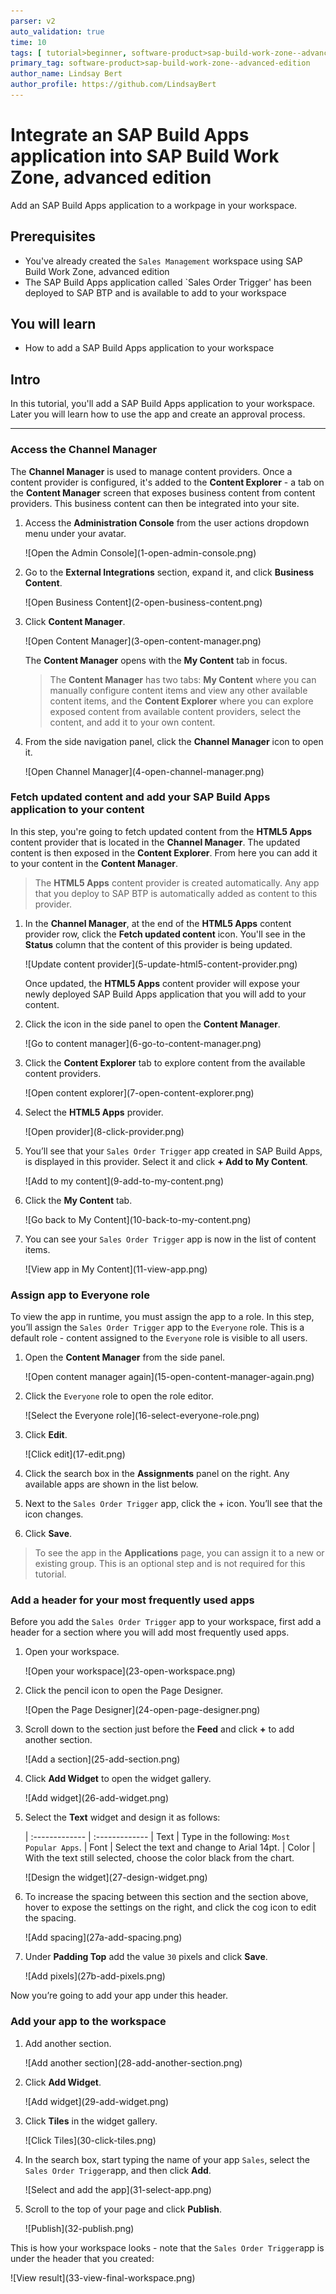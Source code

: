 ```yaml
---
parser: v2
auto_validation: true
time: 10
tags: [ tutorial>beginner, software-product>sap-build-work-zone--advanced-edition]
primary_tag: software-product>sap-build-work-zone--advanced-edition
author_name: Lindsay Bert
author_profile: https://github.com/LindsayBert
---
```


# Integrate an SAP Build Apps application into SAP Build Work Zone, advanced edition
<!-- description --> Add an SAP Build Apps application to a workpage in your workspace.

## Prerequisites
- You've already created the `Sales Management` workspace using SAP Build Work Zone, advanced edition
- The SAP Build Apps application called `Sales Order Trigger' has been deployed to SAP BTP and is available to add to your workspace


## You will learn
  - How to add a SAP Build Apps application to your workspace

  
## Intro
In this tutorial,  you'll add a SAP Build Apps application to your workspace. Later you will learn how to use the app and create an approval process.


---

### Access the Channel Manager

The **Channel Manager** is used to manage content providers. Once a content provider is configured, it's added to the **Content Explorer** - a tab on the **Content Manager** screen that exposes business content from content providers. This business content can then be integrated into your site.

1. Access the **Administration Console** from the user actions dropdown menu under your avatar.

    <!-- border -->![Open the Admin Console](1-open-admin-console.png)

2. Go to the **External Integrations** section, expand it, and click **Business Content**.

    <!-- border -->![Open Business Content](2-open-business-content.png)

3. Click **Content Manager**.

    <!-- border -->![Open Content Manager](3-open-content-manager.png)

    The **Content Manager** opens with the **My Content** tab in focus.

    > The **Content Manager** has two tabs: **My Content** where you can manually configure content items and view any other available content items, and the **Content Explorer** where you can explore exposed content from available content providers, select the content, and add it to your own content.

4. From the side navigation panel, click the **Channel Manager** icon to open it. 

    <!-- border -->![Open Channel Manager](4-open-channel-manager.png)


### Fetch updated content and add your SAP Build Apps application to your content

In this step, you're going to fetch updated content from the **HTML5 Apps** content provider that is located in the **Channel Manager**. The updated content is then exposed in the **Content Explorer**. From here you can add it to your content in the **Content Manager**.

> The **HTML5 Apps** content provider is created automatically. Any app that you deploy to SAP BTP is automatically added as content to this provider. 


1. In the **Channel Manager**, at the end of the **HTML5 Apps** content provider row, click the **Fetch updated content** icon. You'll see in the **Status** column that the content of this provider is being updated. 

    <!-- border -->![Update content provider](5-update-html5-content-provider.png)

    Once updated, the **HTML5 Apps** content provider will expose your newly deployed SAP Build Apps application that you will add to your content.

2. Click the icon in the side panel to open the **Content Manager**.

    <!-- border -->![Go to content manager](6-go-to-content-manager.png) 

3. Click the **Content Explorer** tab to explore content from the available content providers.

    <!-- border -->![Open content explorer](7-open-content-explorer.png)

4. Select the **HTML5 Apps** provider.

    <!-- border -->![Open provider](8-click-provider.png)

4. You’ll see that your `Sales Order Trigger` app created in SAP Build Apps, is displayed in this provider. Select it and click **+ Add to My Content**.

    <!-- border -->![Add to my content](9-add-to-my-content.png)

6. Click the **My Content** tab.

    <!-- border -->![Go back to My Content](10-back-to-my-content.png)

7. You can see your `Sales Order Trigger` app is now in the list of content items.

    <!-- border -->![View app in My Content](11-view-app.png)


### Assign app to Everyone role

To view the app in runtime, you must assign the app to a role. In this step, you’ll assign the `Sales Order Trigger` app to the `Everyone` role. This is a default role - content assigned to the `Everyone` role is visible to all users.

1. Open the **Content Manager** from the side panel.

    <!-- border -->![Open content manager again](15-open-content-manager-again.png)

2. Click the `Everyone` role to open the role editor.

    <!-- border -->![Select the Everyone role](16-select-everyone-role.png)

3. Click **Edit**.

    <!-- border -->![Click edit](17-edit.png)

4. Click the search box in the **Assignments** panel on the right. Any available apps are shown in the list below.

5. Next to the `Sales Order Trigger` app, click the + icon. You’ll see that the icon changes.

6. Click **Save**.

> To see the app in the **Applications** page, you can assign it to a new or existing group. This is an optional step and is not required for this tutorial.

### Add a header for your most frequently used apps 

Before you add the `Sales Order Trigger` app to your workspace, first add a header for a section where you will add most frequently used apps. 

1. Open your workspace. 

    <!-- border -->![Open your workspace](23-open-workspace.png)

2. Click the pencil icon to open the Page Designer.

    <!-- border -->![Open the Page Designer](24-open-page-designer.png)

3. Scroll down to the section just before the **Feed** and click **+** to add another section.

    <!-- border -->![Add a section](25-add-section.png)

4. Click **Add Widget** to open the widget gallery.

    <!-- border -->![Add widget](26-add-widget.png)

6. Select the **Text** widget and design it as follows: 

    |  :------------- | :-------------
    | Text            | Type in the following: `Most Popular Apps`.
    | Font            | Select the text and change to Arial 14pt.
    | Color           | With the text still selected, choose the color black from the chart.

    <!-- border -->![Design the widget](27-design-widget.png)

7. To increase the spacing between this section and the section above, hover to expose the settings on the right, and click the cog icon to edit the spacing.

    <!-- border -->![Add spacing](27a-add-spacing.png)

8. Under **Padding Top** add the value `30` pixels and click **Save**.

     <!-- border -->![Add pixels](27b-add-pixels.png)

Now you’re going to add your app under this header.


### Add your app to the workspace

1. Add another section.

    <!-- border -->![Add another section](28-add-another-section.png)

2. Click **Add Widget**.

    <!-- border -->![Add widget](29-add-widget.png)

3. Click **Tiles** in the widget gallery.

    <!-- border -->![Click Tiles](30-click-tiles.png)

4. In the search box, start typing the name of your app `Sales`, select the `Sales Order Trigger`app, and then click **Add**.

    <!-- border -->![Select and add the app](31-select-app.png)

5. Scroll to the top of your page and click **Publish**.

    <!-- border -->![Publish](32-publish.png)

This is how your workspace looks - note that the `Sales Order Trigger`app is under the header that you created:

<!-- border -->![View result](33-view-final-workspace.png)